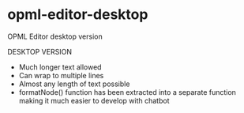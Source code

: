 # opml-editor-desktop
OPML Editor desktop version

DESKTOP VERSION
* Much longer text allowed
* Can wrap to multiple lines
* Almost any length of text possible
* formatNode() function has been extracted into a separate function making it much easier to develop with chatbot
